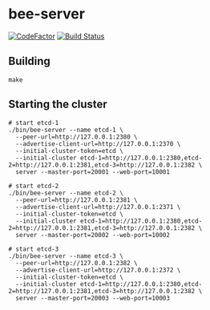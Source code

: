 bee-server
========
[![CodeFactor](https://www.codefactor.io/repository/github/jamlee/bee-server/badge)](https://www.codefactor.io/repository/github/jamlee/bee-server)
[![Build Status](https://travis-ci.com/Jamlee/bee-server.svg?branch=master)](https://travis-ci.com/Jamlee/bee-server)

## Building

`make`

## Starting the cluster

```
# start etcd-1
./bin/bee-server --name etcd-1 \
  --peer-url=http://127.0.0.1:2380 \
  --advertise-client-url=http://127.0.0.1:2370 \
  --initial-cluster-token=etcd \
  --initial-cluster etcd-1=http://127.0.0.1:2380,etcd-2=http://127.0.0.1:2381,etcd-3=http://127.0.0.1:2382 \
  server --master-port=20001 --web-port=10001

# start etcd-2
./bin/bee-server --name etcd-2 \
  --peer-url=http://127.0.0.1:2381 \
  --advertise-client-url=http://127.0.0.1:2371 \
  --initial-cluster-token=etcd \
  --initial-cluster etcd-1=http://127.0.0.1:2380,etcd-2=http://127.0.0.1:2381,etcd-3=http://127.0.0.1:2382 \
  server --master-port=20002 --web-port=10002

# start etcd-3
./bin/bee-server --name etcd-3 \
  --peer-url=http://127.0.0.1:2382 \
  --advertise-client-url=http://127.0.0.1:2372 \
  --initial-cluster-token=etcd \
  --initial-cluster etcd-1=http://127.0.0.1:2380,etcd-2=http://127.0.0.1:2381,etcd-3=http://127.0.0.1:2382 \
  server --master-port=20003 --web-port=10003
```

